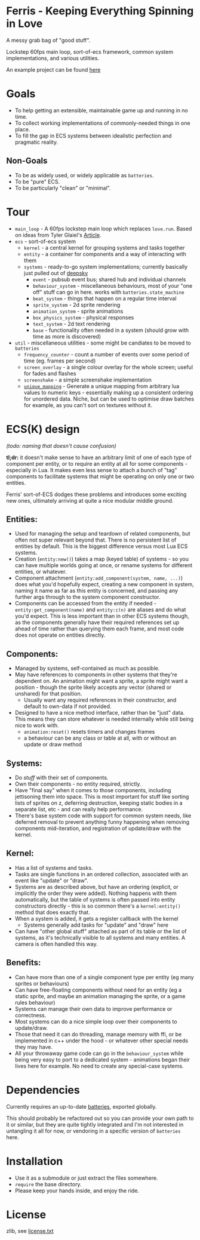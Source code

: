 # Ferris - Keeping Everything Spinning in Love

A messy grab bag of "good stuff".

Lockstep 60fps main loop, sort-of-ecs framework, common system implementations, and various utilities.

An example project can be found [here](https://github.com/1bardesign/ferris-examples)

# Goals

- To help getting an extensible, maintainable game up and running in no time.
- To collect working implementations of commonly-needed things in one place.
- To fill the gap in ECS systems between idealistic perfection and pragmatic reality.

## Non-Goals

- To be as widely used, or widely applicable as `batteries`.
- To be "pure" ECS.
- To be particularly "clean" or "minimal".

# Tour

- `main_loop` - A 60fps lockstep main loop which replaces `love.run`. Based on ideas from Tyler Glaiel's [Article](https://medium.com/@tglaiel/how-to-make-your-game-run-at-60fps-24c61210fe75).
- `ecs` - sort-of-ecs system
	- `kernel` - a central kernel for grouping systems and tasks together
	- `entity` - a container for components and a way of interacting with them
	- `systems` -  ready-to-go system implementations; currently basically just pulled out of [deepsky](https://cannonbreed.itch.io/deepsky)
		- `event` - pubsub event bus; shared hub and individual channels
		- `behaviour_system` - miscellaneous behaviours, most of your "one off" stuff can go in here. works with `batteries.state_machine`
		- `beat_system` - things that happen on a regular time interval
		- `sprite_system` - 2d sprite rendering
		- `animation_system` - sprite animations
		- `box_physics_system` - physical responses
		- `text_system` - 2d text rendering
		- `base` - functionality often needed in a system (should grow with time as more is discovered)
- `util` - miscellaneous utilities - some might be candiates to be moved to `batteries`
	- `frequency_counter` - count a number of events over some period of time (eg. frames per second)
	- `screen_overlay` - a single colour overlay for the whole screen; useful for fades and flashes
	- `screenshake` - a simple screenshake implementation
	- [`unique_mapping`](./unique_mapping.lua) - Generate a unique mapping from arbitrary lua values to numeric keys - essentially making up a consistent ordering for unordered data. Niche, but can be used to optimise draw batches for example, as you can't sort on textures without it.

# ECS(K) design

_(todo: naming that doesn't cause confusion)_

**tl;dr:** it doesn't make sense to have an arbitrary limit of one of each type of component per entity, or to require an entity at all for some components - especially in Lua. It makes even less sense to attach a bunch of "tag" components to facilitate systems that might be operating on only one or two entities.

Ferris' sort-of-ECS dodges these problems and introduces some exciting new ones, ultimately arriving at quite a nice modular middle ground.

## Entities:

- Used for managing the setup and teardown of related components, but often not super relevant beyond that. There is no persistent list of entities by default. This is the biggest difference versus most Lua ECS systems.
- Creation (`entity:new()`) takes a map (keyed table) of systems - so you can have multiple worlds going at once, or rename systems for different entities, or whatever.
- Component attachment (`entity:add_component(system, name, ...)`) does what you'd hopefully expect, creating a new component in system, naming it name as far as this entity is concerned, and passing any further args through to the system component constructor.
- Components can be accessed from the entity if needed - `entity:get_component(name)` and `entity:c(n)` are aliases and do what you'd expect. This is less important than in other ECS systems though, as the components generally have their required references set up ahead of time rather than querying them each frame, and most code does not operate on entities directly.

## Components:

- Managed by systems, self-contained as much as possible.
- May have references to components in other systems that they're dependent on. An animation might want a sprite, a sprite might want a position - though the sprite likely accepts any vector (shared or unshared) for that position.
	- Usually want any required references in their constructor, and default to own-data if not provided.
- Designed to have a nice method interface, rather than be "just" data. This means they can store whatever is needed internally while still being nice to work with.
	- `animation:reset()` resets timers and changes frames
	- a behaviour can be any class or table at all, with or without an update or draw method

## Systems:

- Do _stuff_ with their set of components.
- Own their components - no entity required, strictly.
- Have "final say" when it comes to those components, including jettisoning them into space. This is most important for stuff like sorting lists of sprites on z, deferring destruction, keeping static bodies in a separate list, etc - and can really help performance.
- There's base system code with support for common system needs, like deferred removal to prevent anything funny happening when removing components mid-iteration, and registration of update/draw with the kernel.

## Kernel:

- Has a list of systems and tasks.
- Tasks are single functions in an ordered collection, associated with an event like "update" or "draw".
- Systems are as described above, but have an ordering (explicit, or implicitly the order they were added). Nothing happens with them automatically, but the table of systems is often passed into entity constructors directly - this is so common there's a `kernel:entity()` method that does exactly that.
- When a system is added, it gets a register callback with the kernel
	- Systems generally add tasks for "update" and "draw" here
- Can have "other global stuff" attached as part of its table or the list of systems, as it's technically visible to all systems and many entities. A camera is often handled this way.

## Benefits:

- Can have more than one of a single component type per entity (eg many sprites or behaviours)
- Can have free-floating components without need for an entity (eg a static sprite, and maybe an animation managing the sprite, or a game rules behaviour)
- Systems can manage their own data to improve performance or correctness.
- Most systems can do a nice simple loop over their components to update/draw.
- Those that need it can do threading, manage memory with ffi, or be implemented in c++ under the hood - or whatever other special needs they may have.
- All your throwaway game code can go in the `behaviour_system` while being very easy to port to a dedicated system - animations began their lives here for example. No need to create any special-case systems.

# Dependencies

Currently requires an up-to-date [batteries](https://github.com/1bardesign/batteries), exported globally.

This should probably be refactored out so you can provide your own path to it or similar, but they are quite tightly integrated and I'm not interested in untangling it all for now, or vendoring in a specific version of `batteries` here.

# Installation

- Use it as a submodule or just extract the files somewhere.
- `require` the base directory.
- Please keep your hands inside, and enjoy the ride.

# License

zlib, see [license.txt](./license.txt)
